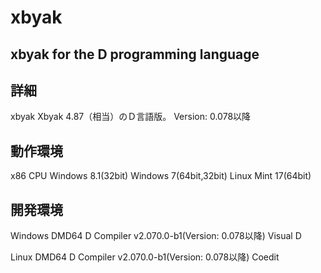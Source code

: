 xbyak
=====================================================

xbyak for the D programming language
-----------------------------------------------------

詳細
----
 xbyak Xbyak 4.87（相当）のＤ言語版。
 Version: 0.078以降

動作環境
--------
 x86 CPU
 Windows 8.1(32bit)
 Windows 7(64bit,32bit)
 Linux Mint 17(64bit)

開発環境
--------
Windows
 DMD64 D Compiler v2.070.0-b1(Version: 0.078以降)
 Visual D

Linux
 DMD64 D Compiler v2.070.0-b1(Version: 0.078以降)
 Coedit


